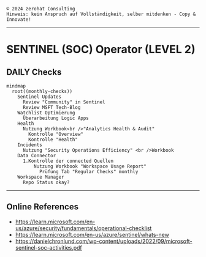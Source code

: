 `©️ 2024 zerohat Consulting` \
`Hinweis: kein Anspruch auf Vollständigkeit, selber mitdenken - Copy & Innovate!`

---

# SENTINEL (SOC) Operator (LEVEL 2)

## DAILY Checks

```mermaid
mindmap
  root((monthly-checks))
    Sentinel Updates
      Review "Community" in Sentinel
      Review MSFT Tech-Blog
    Watchlist Optimierung
      Überarbeitung Logic Apps
    Health
      Nutzung Workbook<br />"Analytics Health & Audit"
        Kontrolle "Overview"
        Kontrolle "Health"
    Incidents
      Nutzung "Security Operations Efficiency" <br />Workbook
    Data Connector
      1.Kontrolle der connected Quellen
          Nutzung Workbook "Workspace Usage Report"
            Prüfung Tab "Regular Checks" monthly
    Workspace Manager
      Repo Status okay?
```

---

## Online References

- https://learn.microsoft.com/en-us/azure/security/fundamentals/operational-checklist
- https://learn.microsoft.com/en-us/azure/sentinel/whats-new
- https://danielchronlund.com/wp-content/uploads/2022/09/microsoft-sentinel-soc-activities.pdf
